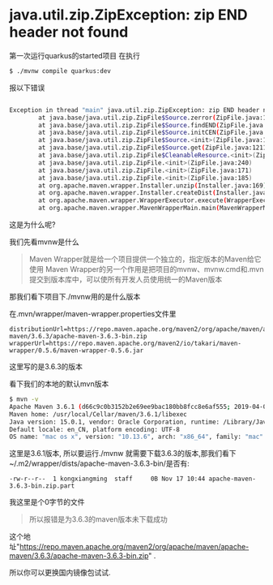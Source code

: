 # java.util.zip.ZipException: zip END header not found

第一次运行quarkus的started项目
在执行
```sh
$ ./mvnw compile quarkus:dev
```

报以下错误

```sh

Exception in thread "main" java.util.zip.ZipException: zip END header not found
        at java.base/java.util.zip.ZipFile$Source.zerror(ZipFile.java:1585)
        at java.base/java.util.zip.ZipFile$Source.findEND(ZipFile.java:1439)
        at java.base/java.util.zip.ZipFile$Source.initCEN(ZipFile.java:1448)
        at java.base/java.util.zip.ZipFile$Source.<init>(ZipFile.java:1249)
        at java.base/java.util.zip.ZipFile$Source.get(ZipFile.java:1211)
        at java.base/java.util.zip.ZipFile$CleanableResource.<init>(ZipFile.java:701)
        at java.base/java.util.zip.ZipFile.<init>(ZipFile.java:240)
        at java.base/java.util.zip.ZipFile.<init>(ZipFile.java:171)
        at java.base/java.util.zip.ZipFile.<init>(ZipFile.java:185)
        at org.apache.maven.wrapper.Installer.unzip(Installer.java:169)
        at org.apache.maven.wrapper.Installer.createDist(Installer.java:86)
        at org.apache.maven.wrapper.WrapperExecutor.execute(WrapperExecutor.java:121)
        at org.apache.maven.wrapper.MavenWrapperMain.main(MavenWrapperMain.java:61)

```

这是为什么呢? 

我们先看mvnw是什么

> Maven Wrapper就是给一个项目提供一个独立的，指定版本的Maven给它使用
> Maven Wrapper的另一个作用是把项目的mvnw、mvnw.cmd和.mvn提交到版本库中，可以使所有开发人员使用统一的Maven版本


那我们看下项目下./mvnw用的是什么版本

在.mvn/wrapper/maven-wrapper.properties文件里
```
distributionUrl=https://repo.maven.apache.org/maven2/org/apache/maven/apache-maven/3.6.3/apache-maven-3.6.3-bin.zip
wrapperUrl=https://repo.maven.apache.org/maven2/io/takari/maven-wrapper/0.5.6/maven-wrapper-0.5.6.jar
```
这里写的是3.6.3的版本

看下我们的本地的默认mvn版本
```sh
$ mvn -v
Apache Maven 3.6.1 (d66c9c0b3152b2e69ee9bac180bb8fcc8e6af555; 2019-04-05T03:00:29+08:00)
Maven home: /usr/local/Cellar/maven/3.6.1/libexec
Java version: 15.0.1, vendor: Oracle Corporation, runtime: /Library/Java/JavaVirtualMachines/jdk-15.0.1.jdk/Contents/Home
Default locale: en_CN, platform encoding: UTF-8
OS name: "mac os x", version: "10.13.6", arch: "x86_64", family: "mac"

```

这里是3.6.1版本, 所以要运行./mvnw 就需要下载3.6.3的版本,那我们看下~/.m2/wrapper/dists/apache-maven-3.6.3-bin/是否有:
```
-rw-r--r--  1 kongxiangming  staff     0B Nov 17 10:44 apache-maven-3.6.3-bin.zip.part
```
我这里是个0字节的文件

> 所以报错是为3.6.3的maven版本未下载成功

这个地址"https://repo.maven.apache.org/maven2/org/apache/maven/apache-maven/3.6.3/apache-maven-3.6.3-bin.zip" .

所以你可以更换国内镜像包试试.
